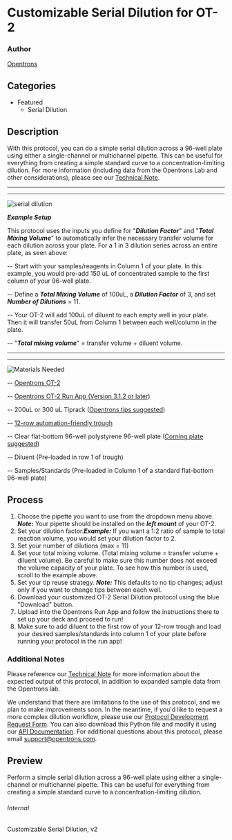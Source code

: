 # Customizable Serial Dilution for OT-2

### Author
[Opentrons](https://opentrons.com/)

## Categories
* Featured
    * Serial Dilution

## Description
With this protocol, you can do a simple serial dilution across a 96-well plate using either a single-channel or multichannel pipette. This can be useful for everything from creating a simple standard curve to a concentration-limiting dilution. For more information (including data from the Opentrons Lab and other considerations), please see our [Technical Note](https://s3.amazonaws.com/opentrons-protocol-library-website/Technical+Notes/Serial+Dilution+OT2+Technical+Note.pdf).

---

---

![serial dilution](https://s3.amazonaws.com/opentrons-protocol-library-website/custom-README-images/customizable-serial-dilution/Customizable+Serial+Dilution+Illustration+LATEST+VERSION.jpg)

***Example Setup***

This protocol uses the inputs you define for "***Dilution Factor***" and "***Total Mixing Volume***" to automatically infer the necessary transfer volume for each dilution across your plate. For a 1 in 3 dilution series across an entire plate, as seen above:

-- Start with your samples/reagents in Column 1 of your plate. In this example, you would pre-add 150 uL of concentrated sample to the first column of your 96-well plate.

-- Define a ***Total Mixing Volume*** of 100uL, a ***Dilution Factor*** of 3, and set ***Number of Dilutions*** = 11.

-- Your OT-2 will add 100uL of diluent to each empty well in your plate. Then it will transfer 50uL from Column 1 between each well/column in the plate.

-- "***Total mixing volume***" = transfer volume + diluent volume.

---

---


![Materials Needed](https://s3.amazonaws.com/opentrons-protocol-library-website/custom-README-images/customizable-serial-dilution/materials.png)

-- [Opentrons OT-2](http://opentrons.com/ot-2)

-- [Opentrons OT-2 Run App (Version 3.1.2 or later)](http://opentrons.com/ot-app)

-- 200uL or 300 uL Tiprack ([Opentrons tips suggested](https://shop.opentrons.com/collections/opentrons-tips/products/opentrons-300ul-tips-racks-9-600-tips))

-- [12-row automation-friendly trough](https://www.usascientific.com/12-channel-automation-reservoir.aspx)

-- Clear flat-bottom 96-well polystyrene 96-well plate ([Corning plate suggested](https://ecatalog.corning.com/life-sciences/b2c/US/en/Microplates/Assay-Microplates/96-Well-Microplates/Corning%C2%AE-96-well-Solid-Black-and-White-Polystyrene-Microplates/p/corning96WellSolidBlackAndWhitePolystyreneMicroplates))

-- Diluent (Pre-loaded in row 1 of trough)

-- Samples/Standards (Pre-loaded in Column 1 of a standard flat-bottom 96-well plate)

## Process
1. Choose the pipette you want to use from the dropdown menu above. ***Note:*** Your pipette should be installed on the ***left mount*** of your OT-2.
2. Set your dilution factor.***Example:*** If you want a 1:2 ratio of sample to total reaction volume, you would set your dilution factor to 2.
3. Set your number of dilutions (max = 11)
4. Set your total mixing volume. (Total mixing volume = transfer volume + diluent volume). Be careful to make sure this number does not exceed the volume capacity of your plate. To see how this number is used, scroll to the example above.
5. Set your tip reuse strategy. ***Note:*** This defaults to no tip changes; adjust only if you want to change tips between each well.
6. Download your customized OT-2 Serial Dilution protocol using the blue "Download" button.
7. Upload into the Opentrons Run App and follow the instructions there to set up your deck and proceed to run!
8. Make sure to add diluent to the first row of your 12-row trough and load your desired samples/standards into column 1 of your plate before running your protocol in the run app!

### Additional Notes
Please reference our [Technical Note](https://s3.amazonaws.com/opentrons-protocol-library-website/Technical+Notes/Serial+Dilution+OT2+Technical+Note.pdf) for more information about the expected output of this protocol, in addition to expanded sample data from the Opentrons lab.

We understand that there are limitations to the use of this protocol, and we plan to make improvements soon. In the meantime, if you'd like to request a more complex dilution workflow, please use our [Protocol Development Request Form](https://opentrons-protocol-dev.paperform.co/). You can also download this Python file and modify it using our [API Documentation](https://docs.opentrons.com/). For additional questions about this protocol, please email <support@opentrons.com>.

## Preview
Perform a simple serial dilution across a 96-well plate using either a single-channel or multichannel pipette. This can be useful for everything from creating a simple standard curve to a concentration-limiting dilution.

###### Internal
Customizable Serial Dilution, v2
